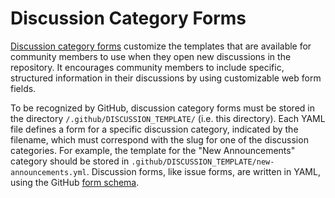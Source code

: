 # Discussion Category Forms
[Discussion category forms](https://docs.github.com/en/discussions/managing-discussions-for-your-community/creating-discussion-category-forms)
customize the templates that are available for community members to use
when they open new discussions in the repository.
It encourages community members to include specific, structured information
in their discussions by using customizable web form fields.

To be recognized by GitHub, discussion category forms must be stored in the directory `/.github/DISCUSSION_TEMPLATE/`
(i.e. this directory). Each YAML file defines a form for a specific discussion category, indicated by the
filename, which must correspond with the slug for one of the discussion categories.
For example, the template for the "New Announcements" category should be stored in `.github/DISCUSSION_TEMPLATE/new-announcements.yml`.
Discussion forms, like issue forms, are written in YAML, using the
GitHub [form schema](https://docs.github.com/en/communities/using-templates-to-encourage-useful-issues-and-pull-requests/syntax-for-githubs-form-schema).

